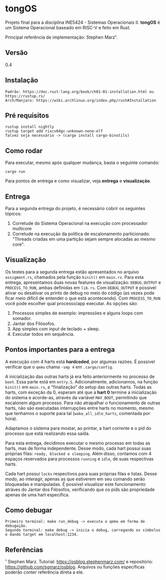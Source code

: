 # tongOS

Projeto final para a disciplina INE5424 - Sistemas Operacionais II. **tongOS** é um Sistema Operacional baseado em RISC-V e feito em Rust. 

Principal referência de implementação: Stephen Marz¹.

## Versão
0.4


## Instalação
```
Padrão: https://doc.rust-lang.org/book/ch01-01-installation.html ou https://rustup.rs/
Arch/Manjaro: https://wiki.archlinux.org/index.php/rust#Installation
```
## Pré requisitos
```
rustup install nightly
rustup target add riscv64gc-unknown-none-elf
Talvez seja necessário -> (cargo install cargo-binutils)
```

## Como rodar
Para executar, mesmo após qualquer mudança, basta o seguinte comando: 
```
cargo run
```
Para pontos de entrega e como visualizar, veja __entrega__ e __visualização__.

## Entrega
Para a segunda entrega do projeto, é necessário cobrir os seguintes tópicos:
1. Corretude do Sistema Operacional na execução com processador multicore
2. Corretude na execução da política de escalonamento particionado: "Threads criadas em uma partição sejam sempre alocadas ao mesmo core".

## Visualização
Os testes para a segunda entrega estão apresentados no arquivo `assigment.rs`, chamados pela função `kinit()` em `main.rs`.
Para esta entrega, apresentamos duas novas features de visualização: `DEBUG_OUTPUT` e `PROCESS_TO_RUN`, ambas definidas em `lib.rs`.
Com `DEBUG_OUTPUT` é possível ativar ou desativar os prints de debug no meio do código (as vezes pode ficar meio difícil de entender o que está acontecendo).
Com `PROCESS_TO_RUN` você pode escolher qual processo/app executar. As opções são:
1. Processos simples de exemplo: impressões e alguns loops com somador.
2. Jantar dos Filósofos.
3. App simples com input de teclado + sleep.
4. Executar todos em sequência.


## Pontos importantes para a entrega
A execução com 4 harts está **hardcoded**, por algumas razões. É possível verificar que o `qemu` chama `-smp 4` em `.cargo/config`. 

A inicialização das outras harts já era feito anteriormente no processo de `boot`. Essa parte está em `entry.S`. Adicionalmente, adicionamos, na função `kinit()` em `main.rs`, a "finalização" do setup das outras harts. Todas as harts, com exceção da 0, esperam até que a **hart 0** termine a inicialização do sistema e acorde-as, através da variável `MAY_BOOT`, permitindo que escalonem algum processo. Para não atrapalhar o funcionamento de outras harts, não são executadas interrupções entre harts no momento, mesmo que tenhamos o suporte para tal (`wake_all_idle_harts`, comentada por hora).

Adaptamos o sistema para mostar, ao printar, a hart corrente e o pid do processo que está realizando essa saída.

Para esta entrega, decidimos executar o mesmo processo em todas as harts, mas de forma independente. Desse modo, cada hart possui suas próprias filas: `ready, blocked e sleeping`. Além disso, contamos com 4 espaços reservados para processos `running` e `idle`, de suas respectivas harts.

Cada hart possui `locks` respectivos para suas próprias filas e listas. Desse modo, ao interagir, apenas  as que estiverem em seu comando serão bloqueadas e manipuladas. É possível visualizar este funcionamento atráves do Jantar dos Filósofos, verificando que os pids são propriedade apenas de uma hart específica.


## Como debugar
```
Primeiro terminal: make run_debug -> executa o qemu em forma de debugação.
Segundo terminal: make debug -> inicia o debug, carregando os símbolos e dando target em localhost:1234.
```

## Referências
¹ Stephen Marz. Tutorial: https://osblog.stephenmarz.com/ e repositório: https://github.com/sgmarz/osblog. Arquivos ou funções específicas poderão conter referência direta a ele.
